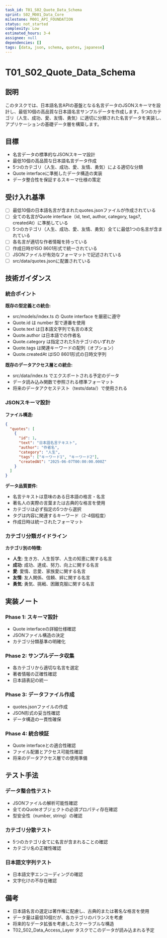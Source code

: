 ```yaml
---
task_id: T01_S02_Quote_Data_Schema
sprint: S02_M001_Data_Core
milestone: M001_API_FOUNDATION
status: not_started
complexity: Low
estimated_hours: 3-4
assignee: null
dependencies: []
tags: [data, json, schema, quotes, japanese]
---
```


# T01_S02_Quote_Data_Schema

## 説明

このタスクでは、日本語名言APIの基盤となる名言データのJSONスキーマを設計し、最低10個の高品質な日本語名言サンプルデータを作成します。5つのカテゴリ（人生、成功、愛、友情、勇気）に適切に分類された名言データを実装し、アプリケーションの基礎データ層を構築します。

## 目標

- 名言データの標準的なJSONスキーマ設計
- 最低10個の高品質な日本語名言データ作成
- 5つのカテゴリ（人生、成功、愛、友情、勇気）による適切な分類
- Quote interfaceに準拠したデータ構造の実装
- データ整合性を保証するスキーマ仕様の策定

## 受け入れ基準

- [ ] 最低10個の日本語名言が含まれたquotes.jsonファイルが作成されている
- [ ] 全ての名言がQuote interface（id, text, author, category, tags?, createdAt）に準拠している
- [ ] 5つのカテゴリ（人生、成功、愛、友情、勇気）全てに最低1つの名言が含まれている
- [ ] 各名言が適切な作者情報を持っている
- [ ] 作成日時がISO 8601形式で統一されている
- [ ] JSONファイルが有効なフォーマットで記述されている
- [ ] src/data/quotes.jsonに配置されている

## 技術ガイダンス

### 統合ポイント

**既存の型定義との統合:**
- src/models/index.ts の Quote interface を厳密に遵守
- Quote.id は number 型で連番を使用
- Quote.text は日本語文字列で名言の本文
- Quote.author は日本語での作者名
- Quote.category は指定された5カテゴリのいずれか
- Quote.tags は関連キーワードの配列（オプション）
- Quote.createdAt はISO 8601形式の日時文字列

**既存のデータアクセス層との統合:**
- src/data/index.ts でエクスポートされる予定のデータ
- データ読み込み関数で参照される標準フォーマット
- 将来のデータアクセステスト（tests/data/）で使用される

### JSONスキーマ設計

**ファイル構造:**
```json
{
  "quotes": [
    {
      "id": 1,
      "text": "日本語名言テキスト",
      "author": "作者名",
      "category": "人生",
      "tags": ["キーワード1", "キーワード2"],
      "createdAt": "2025-06-07T00:00:00.000Z"
    }
  ]
}
```

**データ品質要件:**
- 名言テキストは意味のある日本語の格言・名言
- 著名人の実際の言葉または古典的な格言を使用
- カテゴリは必ず指定の5つから選択
- タグは内容に関連するキーワード（2-4個程度）
- 作成日時は統一されたフォーマット

### カテゴリ分類ガイドライン

**カテゴリ別の特徴:**
- **人生**: 生き方、人生哲学、人生の知恵に関する名言
- **成功**: 成功、達成、努力、向上に関する名言
- **愛**: 愛情、恋愛、家族愛に関する名言
- **友情**: 友人関係、信頼、絆に関する名言
- **勇気**: 勇気、挑戦、困難克服に関する名言

## 実装ノート

### Phase 1: スキーマ設計
- Quote interfaceの詳細仕様確認
- JSONファイル構造の決定
- カテゴリ分類基準の明確化

### Phase 2: サンプルデータ収集
- 各カテゴリから適切な名言を選定
- 著者情報の正確性確認
- 日本語表記の統一

### Phase 3: データファイル作成
- quotes.jsonファイルの作成
- JSON形式の妥当性確認
- データ構造の一貫性確保

### Phase 4: 統合検証
- Quote interfaceとの適合性確認
- ファイル配置とアクセス可能性確認
- 将来のデータアクセス層での使用準備

## テスト手法

### データ整合性テスト
- JSONファイルの解析可能性確認
- 全てのQuoteオブジェクトの必須プロパティ存在確認
- 型安全性（number, string）の確認

### カテゴリ分散テスト
- 5つのカテゴリ全てに名言が含まれることの確認
- カテゴリ名の正確性確認

### 日本語文字列テスト
- 日本語文字エンコーディングの確認
- 文字化けの不存在確認

## 備考

- 日本語名言の選定は著作権に配慮し、古典的または著名な格言を使用
- データ量は最低10個だが、各カテゴリのバランスを考慮
- 将来的なデータ拡張を考慮したスケーラブルな構造
- T02_S02_Data_Access_Layer タスクでこのデータが読み込まれる予定